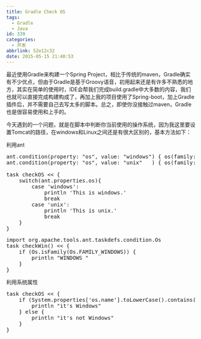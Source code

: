 ```yaml
---
title: Gradle Check OS
tags:
  - Gradle
  - Java
id: 339
categories:
  - 开发
abbrlink: 52e12c32
date: 2015-05-15 21:40:53
---
```


最近使用Gradle来构建一个Spring Project，相比于传统的maven，Gradle确实有不少优点，但由于Gradle是基于Groovy语音，初用起来还是有许多不熟悉的地方，其实在简单的使用时，IDE会帮我们完成build.gradle中大多数的内容，我们也就可以直接完成构建构成了，再加上我的项目使用了Spring-boot，加上Gradle插件后，并不需要自己去写太多的脚本。总之，即使你没接触过maven，Gradle也是很容易使用和上手的。

今天遇到的一个问题，就是在脚本中判断你当前使用的操作系统，因为我这里要设置Tomcat的路径，在windows和Linux之间还是有很大区别的，基本方法如下：

利用ant
<pre class="lang:default decode:true ">ant.condition(property: "os", value: "windows") { os(family: "windows") }
ant.condition(property: "os", value: "unix"   ) { os(family: "unix")    }

task checkOS &lt;&lt; {
    switch(ant.properties.os){
        case 'windows':
            println 'This is windows.'
            break
        case 'unix':
            println 'This is unix.'
            break
    }
}</pre>
<pre class="lang:default decode:true ">import org.apache.tools.ant.taskdefs.condition.Os
task checkWin() &lt;&lt; {
    if (Os.isFamily(Os.FAMILY_WINDOWS)) {
        println "WINDOWS "
    }
}</pre>
利用系统属性
<pre class="lang:default decode:true ">task checkOS &lt;&lt; {
    if (System.properties['os.name'].toLowerCase().contains('windows')) {
        println "it's Windows"
    } else {
        println "it's not Windows"
    }
}</pre>
&nbsp;